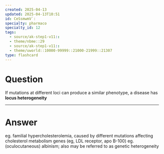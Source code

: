 ```yaml
---
created: 2025-04-13
updated: 2025-04-13T10:51
id: CeSsmwmV`:
specialty: pharmaco
specialty_id: 12
tags:
  - source/ak-step1-v11::
  - theme/nbme::29
  - source/ak-step1-v11::
  - theme/uworld::10000-99999::21000-21999::21307
type: flashcard
---
```


# Question
If mutations at different loci can produce a similar phenotype, a disease has **locus heterogeneity**

---

# Answer
eg. familial hypercholesterolemia, caused by different mutations affecting cholesterol metabolism genes (eg, LDL receptor, apo B-100) eg. (oculocutaneous) albinism; also may be referred to as genetic heterogeneity